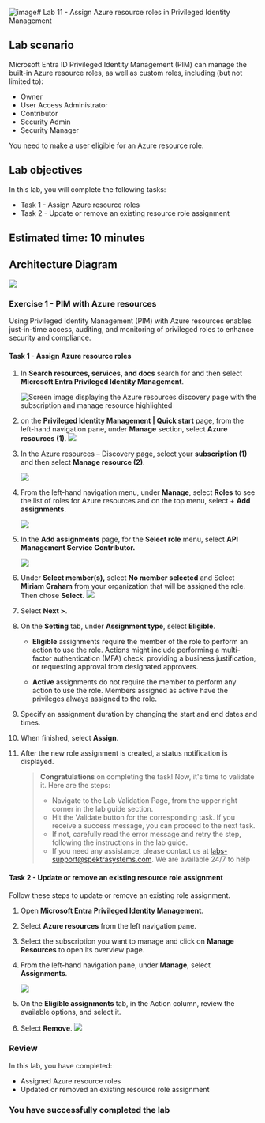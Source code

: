![image](https://github.com/CloudLabs-MOC/SC-300-Identity-and-Access-Administrator/assets/69720936/7bc6d487-adc7-4449-b967-da73b9761abe)# Lab 11 - Assign Azure resource roles in Privileged Identity Management

## Lab scenario

Microsoft Entra ID Privileged Identity Management (PIM) can manage the built-in Azure resource roles, as well as custom roles, including (but not limited to):

- Owner
- User Access Administrator
- Contributor
- Security Admin
- Security Manager

You need to make a user eligible for an Azure resource role.

## Lab objectives
In this lab, you will complete the following tasks:

- Task 1 - Assign Azure resource roles
- Task 2 - Update or remove an existing resource role assignment

## Estimated time: 10 minutes

## Architecture Diagram

   ![](./media/arch-11.png)

### Exercise 1 - PIM with Azure resources
Using Privileged Identity Management (PIM) with Azure resources enables just-in-time access, auditing, and monitoring of privileged roles to enhance security and compliance.

#### Task 1 - Assign Azure resource roles

1. In **Search resources, services, and docs** search for and then select **Microsoft Entra Privileged Identity Management**.

   ![Screen image displaying the Azure resources discovery page with the subscription and manage resource highlighted](./media/lab11-1.png)

1. on the **Privileged Identity Management | Quick start** page, from the left-hand navigation pane, under **Manage** section, select **Azure resources (1)**.
   ![](./media/lab11-2.png)

1. In the Azure resources – Discovery page, select your **subscription (1)** and then select **Manage resource (2)**.

   ![](./media/g78.png)

1. From the left-hand navigation menu, under **Manage**, select **Roles** to see the list of roles for Azure resources and on the top menu, select + **Add assignments**.

   ![](./media/lab11-6.png)

1. In the **Add assignments** page, for the **Select role** menu, select **API Management Service Contributor.**

   ![](./media/lab11-7.png)

1. Under **Select member(s),** select **No member selected** and Select **Miriam Graham** from your organization that will be assigned the role. Then chose **Select**.
    ![](./media/lab11-8.png)

1. Select **Next >**.

1. On the **Setting** tab, under **Assignment type**, select **Eligible**.

   - **Eligible** assignments require the member of the role to perform an action to use the role. Actions might include performing a multi-factor authentication (MFA) check, providing a business justification, or requesting approval from designated approvers.

   - **Active** assignments do not require the member to perform any action to use the role. Members assigned as active have the privileges always assigned to the role.

1. Specify an assignment duration by changing the start and end dates and times.

1. When finished, select **Assign**.

1. After the new role assignment is created, a status notification is displayed.

     > **Congratulations** on completing the task! Now, it's time to validate it. Here are the steps:
     > - Navigate to the Lab Validation Page, from the upper right corner in the lab guide section.
     > - Hit the Validate button for the corresponding task. If you receive a success message, you can proceed to the next task. 
     > - If not, carefully read the error message and retry the step, following the instructions in the lab guide.
     > - If you need any assistance, please contact us at labs-support@spektrasystems.com. We are available 24/7 to help


#### Task 2 - Update or remove an existing resource role assignment

Follow these steps to update or remove an existing role assignment.

1. Open **Microsoft Entra Privileged Identity Management**.

2. Select **Azure resources** from the left navigation pane.

3. Select the subscription you want to manage and click on **Manage Resources** to open its overview page.

4. From the left-hand navigation pane, under **Manage**, select **Assignments**.

   ![](./media/lab11-9.png)

6. On the **Eligible assignments** tab, in the Action column, review the available options, and select it.

7. Select **Remove**.
   ![](./media/lab11-10.png)

### Review
In this lab, you have completed:
- Assigned Azure resource roles
- Updated or removed an existing resource role assignment

### You have successfully completed the lab
